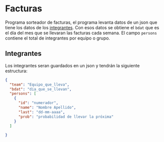 # Facturas

Programa sorteador de facturas, el programa levanta datos de un json que tiene los datos de los [integrantes](#Integrantes). Con esos datos se obtiene el `bdat` que es el día del mes que se llevaran las facturas cada semana. El campo `persons` contiene el total de integrantes por equipo o grupo.

## Integrantes

Los integrantes seran guardados en un json y tendrán la siguiente estructura:

```json
{
  "team": "Equipo_que_lleva",
  "bdat": "dia_que_se_llevan",
  "persons": [
    {
      "id": "numerador",
      "name": "Nombre Apellido",
      "last": "dd-mm-aaaa",
      "prob": "probabilidad de llevar la próxima"
    }
  ]
  
}
```
